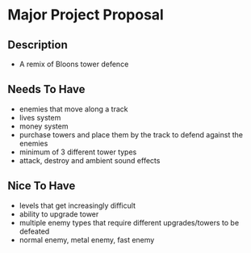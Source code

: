 # Major Project Proposal

## Description

- A remix of Bloons tower defence

## Needs To Have

- enemies that move along a track
- lives system
- money system
- purchase towers and place them by the track to defend against the enemies
- minimum of 3 different tower types
- attack, destroy and ambient sound effects

## Nice To Have

- levels that get increasingly difficult
- ability to upgrade tower
- multiple enemy types that require different upgrades/towers to be defeated
- normal enemy, metal enemy, fast enemy

